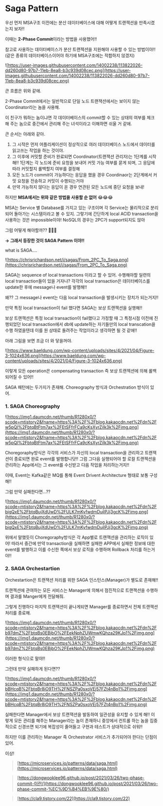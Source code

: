 # Saga Pattern

우선 먼저 MSA구조 이전에는 분산 데이터베이스에 대해 어떻게 트랜잭션을 만족시켰는지 보자!! 

이때는 **2-Phase Commit**이라는 방법을 사용했어!!

참고로 사용하는 데이터베이스가 분산 트랜젝션을 지원해야 사용할 수 있는 방법이야!! (같은 종류의 데이터베이스이어야 하기에 MSA구조에는 적합하지 않겠지)

![https://user-images.githubusercontent.com/14002238/113822026-dd260d80-97b7-11eb-8ea8-b3c939d08cec.png](https://user-images.githubusercontent.com/14002238/113822026-dd260d80-97b7-11eb-8ea8-b3c939d08cec.png)

큰 흐름은 위와 같애.

2-Phase Commit에서는 일반적으로 단일 노드 트랜잭션에서는 보이지 않는 Coordinator라는 놈을 사용해.

이 친구가 뭐하는 놈이냐면 각 데이터베이스의 commit할 수 있는 상태의 여부를 체크 해 주는 놈으로 중간에서 관리해 주는 녀석이라고 이해하면 쉬울 거 같애.

큰 순서는 아래와 같아.

1. 그 시작은 먼저 어플리케이션이 정상적으로 여러 데이터베이스 노드에서 데이터를 읽고쓰는 작업을 하는 것이야.
2. 그 이후에 커밋할 준비가 완료되면 Coordinator(트랜잭션 관리자)는 1단계를 시작해!! 1단계는 각 노드에 준비 요청을 보내어 커밋 가능 여부를 묻게 되며, 그 응답에 따라 커밋할지 롤백할지 여부를 결정해
3. 모든 노드가 commit이 가능하다는 응답을 했을 경우 Coordinaor는 2단계에서 커밋 요청을 전송하고 커밋이 수행되는거야
4. 만약 가능하지 않다는 응답이 온 경우 연관된 모든 노드에 중단 요청을 보내!

하지만 **MSA에서는 위와 같은 방법을 사용할 순 없어** 😂😂😂

MSA는 Service 별 Database를 가지고 있는 구조이며 각 Service는 물리적으로 분리되어 돌아가는 시스템이라고 볼 수 있지. 그렇기에 간단하게 local ACID transaction을 사용하는 것은 impossible이야! NoSQL의 경우는 2PC가 support되지도 않아

그럼 어떻게 해야할까?? 🤔🤔🤔

**→ 그래서 등장한 것이 SAGA Pattern 이야!!**

what is SAGA....

![https://chrisrichardson.net/i/sagas/From_2PC_To_Saga.png](https://chrisrichardson.net/i/sagas/From_2PC_To_Saga.png)

SAGA는 sequence of local transactions 이라고 할 수 있어. 수행해야할 일련의 local transaction들이 있을 거자나? 각각의 local transaction은 데이터베이스를 update한 후에 message나 event를 발행해!! 

왜?? 그 message나 event는 다음 local transaction을 발생시키는 장치가 되는거지!!

만약 특정 local transaction이 fail 했다면 SAGA는 보상 트랜잭션을 실행해!! 

보상 트랜잭션은 특정 local transaction이 fail했다고 가정할 때 그 특정시점 이전에 진행되었던 local transaction에서 db에 update하는 자기들만의 local transcation을 수행 하였을텐데 이를 원 상태로 돌려주는 작업이라고 생각하면 될 것 같애!!

아래 그림을 보면 조금 더 와 닿을꺼야.

![https://www.baeldung.com/wp-content/uploads/sites/4/2021/04/Figure-3-1024x636.png](https://www.baeldung.com/wp-content/uploads/sites/4/2021/04/Figure-3-1024x636.png)

이렇게 모든 operation은 compensating transaction 즉 보상 트랜젝션에 의해 롤백되어질 수 있어!!

SAGA 패턴에는 두가지가 존재해.  Choreography 방식과 Orchestration 방식이 있어.

### 1. SAGA Choreography

![https://img1.daumcdn.net/thumb/R1280x0/?scode=mtistory2&fname=https%3A%2F%2Fblog.kakaocdn.net%2Fdn%2Fw5pQl%2FbtqBtFtm7ax%2FEtSFfrFCa9cKsXyrZiIk3k%2Fimg.png](https://img1.daumcdn.net/thumb/R1280x0/?scode=mtistory2&fname=https%3A%2F%2Fblog.kakaocdn.net%2Fdn%2Fw5pQl%2FbtqBtFtm7ax%2FEtSFfrFCa9cKsXyrZiIk3k%2Fimg.png)

Choregoraphy방식은 각각의 서비스가 자신의 local transaction을 관리하고 트랜잭션이 종료되면 완료 event를 발행합니닷!! 그럼 그다음 실행되어야 할 로컬 트랜젝션을 관리하는 App에서는 그 event를 수신받고 다음 작업을 처리하는거지!!

이때, Event는 Kafka같은 MQ를 통해 Event Drivent Architecture 형태로 보통 구성해!!

그럼 만약 실패한다면...?? 

![https://img1.daumcdn.net/thumb/R1280x0/?scode=mtistory2&fname=https%3A%2F%2Fblog.kakaocdn.net%2Fdn%2FbigQxE%2FbtqBujXdUwD%2FULK7mKyfwdmDujlPJj3gcK%2Fimg.png](https://img1.daumcdn.net/thumb/R1280x0/?scode=mtistory2&fname=https%3A%2F%2Fblog.kakaocdn.net%2Fdn%2FbigQxE%2FbtqBujXdUwD%2FULK7mKyfwdmDujlPJj3gcK%2Fimg.png)

위에서 말했듯이 Choregoraphy방식은 각 App별로 트랜잭션을 관리하는 로직이 있어! 따라서 중간에 만약 transaction을 실패하면 실패한 APP에서 실패한 정보에 대한 event를 발행하고 이를 수신한 쪽에서 보상 로직을 수행하며 Rollback 처리를 하는거야!! 

### 2. SAGA Orchestartion

Orchestartion은 트랜잭션 처리를 위한 SAGA 인스턴스(Manager)가 별도로 존재해!! 

트랜젝션에 관여하는 모든 서비스는 Manager에 의해서 점진적으로 트랜잭션을 수행하며 결과를 Manger에게 전달해줘. 

그렇게 진행하다 마지막 트랜잭션이 끝나게되면 Manager를 종료하면서 전체 트랜잭션 처리를 종료해.

![https://img1.daumcdn.net/thumb/R1280x0/?scode=mtistory2&fname=https%3A%2F%2Fblog.kakaocdn.net%2Fdn%2Fb97dmZ%2FbtqBs0EBjbO%2FEekNphZUWmwKQhza29KJp1%2Fimg.png](https://img1.daumcdn.net/thumb/R1280x0/?scode=mtistory2&fname=https%3A%2F%2Fblog.kakaocdn.net%2Fdn%2Fb97dmZ%2FbtqBs0EBjbO%2FEekNphZUWmwKQhza29KJp1%2Fimg.png)

이러한 형식으로 말야!! 

그런데 만약 실패하게 된다면??

![https://img1.daumcdn.net/thumb/R1280x0/?scode=mtistory2&fname=https%3A%2F%2Fblog.kakaocdn.net%2Fdn%2FbBHcqB%2FbtqBr8iO9TH%2FNSZPa0sxoVEj57FZt4nBo1%2Fimg.png](https://img1.daumcdn.net/thumb/R1280x0/?scode=mtistory2&fname=https%3A%2F%2Fblog.kakaocdn.net%2Fdn%2FbBHcqB%2FbtqBr8iO9TH%2FNSZPa0sxoVEj57FZt4nBo1%2Fimg.png)

실패한다면 Manager에서 보상 트랜잭션을 발동하여 일관성을 유지할 수 있게 해!! 이렇게 모든 관리를 해주는 Manager라는 놈이 존재하니 중앙에서 컨트롤 하는 놈을 집중적으로 신경쓰면 되기에 복잡성이 줄어들고 구현과 테스트가 상대적으로 쉬워!! 

하지만 이를 관리하는 Manager 즉 Orchestrator 서비스가 추가되어야 한다는 단점이 있어.

이상!

> [https://microservices.io/patterns/data/saga.html](https://microservices.io/patterns/data/saga.html)

> [https://dongwooklee96.github.io/post/2021/03/26/two-phase-commit-이란/](https://dongwooklee96.github.io/post/2021/03/26/two-phase-commit-%EC%9D%B4%EB%9E%80/)

> [https://cla9.tistory.com/22](https://cla9.tistory.com/22)
